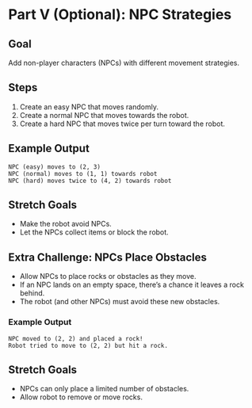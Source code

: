 # Part V (Optional): NPC Strategies

## Goal
Add non-player characters (NPCs) with different movement strategies.

## Steps
1. Create an easy NPC that moves randomly.
2. Create a normal NPC that moves towards the robot.
3. Create a hard NPC that moves twice per turn toward the robot.

## Example Output

```
NPC (easy) moves to (2, 3)
NPC (normal) moves to (1, 1) towards robot
NPC (hard) moves twice to (4, 2) towards robot
```

## Stretch Goals
- Make the robot avoid NPCs.
- Let the NPCs collect items or block the robot.

## Extra Challenge: NPCs Place Obstacles

- Allow NPCs to place rocks or obstacles as they move.
- If an NPC lands on an empty space, there’s a chance it leaves a rock behind.
- The robot (and other NPCs) must avoid these new obstacles.

### Example Output

```
NPC moved to (2, 2) and placed a rock!
Robot tried to move to (2, 2) but hit a rock.
```

## Stretch Goals
- NPCs can only place a limited number of obstacles.
- Allow robot to remove or move rocks.
